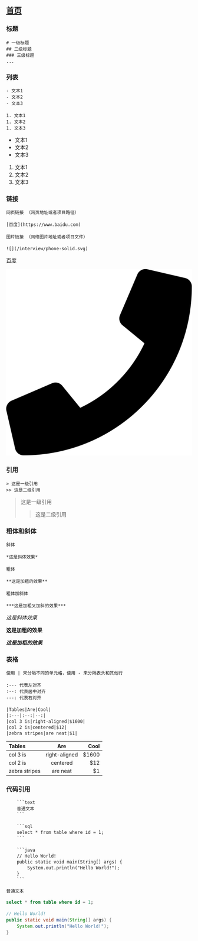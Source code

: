 ## [首页](https://kingkh1995.github.io/blog/)

### 标题

```text
# 一级标题
## 二级标题
### 三级标题
...
```

### 列表

```text
- 文本1
- 文本2
- 文本3

1. 文本1
1. 文本2
1. 文本3
```

- 文本1
- 文本2
- 文本3

1. 文本1
1. 文本2
1. 文本3

### 链接

```text
网页链接 （网页地址或者项目路径）

[百度](https://www.baidu.com)

图片链接 （网络图片地址或者项目文件）

![](/interview/phone-solid.svg)
```

[百度](https://www.baidu.com)

![](/interview/phone-solid.svg)

### 引用

```text
> 这是一级引用
>> 这是二级引用
```

> 这是一级引用
>> 这是二级引用

### 粗体和斜体

```text
斜体

*这是斜体效果*

粗体

**这是加粗的效果**

粗体加斜体

***这是加粗又加斜的效果***
```

*这是斜体效果*

**这是加粗的效果**

***这是加粗的效果***

### 表格

```text
使用 | 来分隔不同的单元格，使用 - 来分隔表头和其他行

:--- 代表左对齐
:--: 代表居中对齐
---: 代表右对齐

|Tables|Are|Cool|
|:---|:--:|--:|
|col 3 is|right-aligned|$1600|
|col 2 is|centered|$12|
|zebra stripes|are neat|$1|
```
|Tables|Are|Cool|
|:---|:--:|--:|
|col 3 is|right-aligned|$1600|
|col 2 is|centered|$12|
|zebra stripes|are neat|$1|

### 代码引用

```text
    ```text
    普通文本
    ```

    ```sql
    select * from table where id = 1;
    ```

    ```java
    // Hello World!
    public static void main(String[] args) {
        System.out.println("Hello World!");
    }
    ```
```

 ```text
普通文本
```

```sql
select * from table where id = 1;
```

```java
// Hello World!
public static void main(String[] args) {
    System.out.println("Hello World!");
}
```